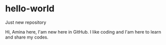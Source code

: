 # hello-world
Just new repository


Hi,
Amina here, I'am new here in GitHub. I like coding and I'am here to learn and share my codes.
